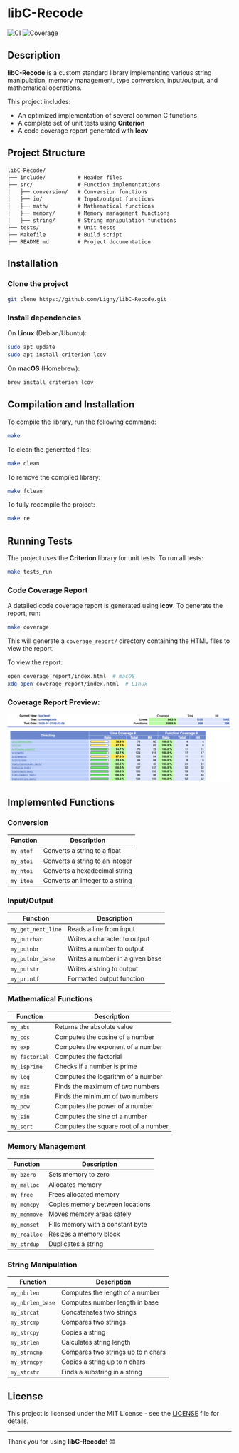 # libC-Recode

![CI](https://img.shields.io/badge/build-passing-brightgreen) ![Coverage](https://img.shields.io/badge/coverage-100%25-success)

## Description

**libC-Recode** is a custom standard library implementing various string manipulation, memory management, type conversion, input/output, and mathematical operations.

This project includes:
- An optimized implementation of several common C functions
- A complete set of unit tests using **Criterion**
- A code coverage report generated with **lcov**

## Project Structure

```
libC-Recode/
├── include/          # Header files
├── src/              # Function implementations
│   ├── conversion/   # Conversion functions
│   ├── io/           # Input/output functions
│   ├── math/         # Mathematical functions
│   ├── memory/       # Memory management functions
│   ├── string/       # String manipulation functions
├── tests/            # Unit tests
├── Makefile          # Build script
├── README.md         # Project documentation
```

## Installation

### Clone the project

```sh
git clone https://github.com/Ligny/libC-Recode.git
```

### Install dependencies

On **Linux** (Debian/Ubuntu):
```sh
sudo apt update
sudo apt install criterion lcov
```

On **macOS** (Homebrew):
```sh
brew install criterion lcov
```

## Compilation and Installation

To compile the library, run the following command:

```sh
make
```

To clean the generated files:

```sh
make clean
```

To remove the compiled library:

```sh
make fclean
```

To fully recompile the project:

```sh
make re
```

## Running Tests

The project uses the **Criterion** library for unit tests. To run all tests:

```sh
make tests_run
```

### Code Coverage Report

A detailed code coverage report is generated using **lcov**. To generate the report, run:

```sh
make coverage
```

This will generate a `coverage_report/` directory containing the HTML files to view the report.

To view the report:

```sh
open coverage_report/index.html  # macOS
xdg-open coverage_report/index.html  # Linux
```

### Coverage Report Preview:

![Coverage Report](./assets/coverage_report.png)

## Implemented Functions

### Conversion
| Function   | Description                        |
|------------|------------------------------------|
| `my_atof`  | Converts a string to a float       |
| `my_atoi`  | Converts a string to an integer    |
| `my_htoi`  | Converts a hexadecimal string      |
| `my_itoa`  | Converts an integer to a string    |

### Input/Output
| Function           | Description                       |
|-------------------|-----------------------------------|
| `my_get_next_line` | Reads a line from input           |
| `my_putchar`       | Writes a character to output      |
| `my_putnbr`        | Writes a number to output         |
| `my_putnbr_base`   | Writes a number in a given base   |
| `my_putstr`        | Writes a string to output         |
| `my_printf`        | Formatted output function         |

### Mathematical Functions
| Function       | Description                          |
|---------------|--------------------------------------|
| `my_abs`       | Returns the absolute value           |
| `my_cos`       | Computes the cosine of a number      |
| `my_exp`       | Computes the exponent of a number    |
| `my_factorial` | Computes the factorial               |
| `my_isprime`   | Checks if a number is prime          |
| `my_log`       | Computes the logarithm of a number   |
| `my_max`       | Finds the maximum of two numbers     |
| `my_min`       | Finds the minimum of two numbers     |
| `my_pow`       | Computes the power of a number       |
| `my_sin`       | Computes the sine of a number        |
| `my_sqrt`      | Computes the square root of a number |

### Memory Management
| Function    | Description                        |
|-------------|------------------------------------|
| `my_bzero`  | Sets memory to zero                |
| `my_malloc` | Allocates memory                   |
| `my_free`   | Frees allocated memory             |
| `my_memcpy` | Copies memory between locations    |
| `my_memmove`| Moves memory areas safely          |
| `my_memset` | Fills memory with a constant byte   |
| `my_realloc`| Resizes a memory block              |
| `my_strdup` | Duplicates a string                 |

### String Manipulation
| Function         | Description                         |
|-----------------|-------------------------------------|
| `my_nbrlen`      | Computes the length of a number     |
| `my_nbrlen_base` | Computes number length in base      |
| `my_strcat`      | Concatenates two strings            |
| `my_strcmp`      | Compares two strings                |
| `my_strcpy`      | Copies a string                     |
| `my_strlen`      | Calculates string length            |
| `my_strncmp`     | Compares two strings up to n chars  |
| `my_strncpy`     | Copies a string up to n chars       |
| `my_strstr`      | Finds a substring in a string       |

## License

This project is licensed under the MIT License - see the [LICENSE](LICENSE) file for details.

---

Thank you for using **libC-Recode**! 😊

